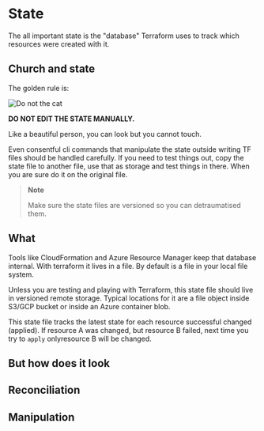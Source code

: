 # State

The all important state is the "database" Terraform uses to track which
resources were created with it.


## Church and state

The golden rule is:

![Do not the cat](https://raw.githubusercontent.com/jpedro/levelup-terraform/master/.github/assets/images/donot.jpg)

**DO NOT EDIT THE STATE MANUALLY.**

Like a beautiful person, you can look but you cannot touch.

Even consentful cli commands that manipulate the state outside writing
TF files should be handled carefully. If you need to test things out,
copy the state file to another file, use that as storage and test
things in there. When you are sure do it on the original file.

> **Note**
>
> Make sure the state files are versioned so you can detraumatised them.


## What

Tools like CloudFormation and Azure Resource Manager keep that database
internal. With terraform it lives in a file. By default is a file in
your local file system.

Unless you are testing and playing with Terraform, this state file
should live in versioned remote storage. Typical locations for it are
a file object inside S3/GCP bucket or inside an Azure container blob.

This state file tracks the latest state for each resource successful
changed (applied). If resource A was changed, but resource B failed,
next time you try to `apply` onlyresource B will be changed.


## But how does it look


## Reconciliation


## Manipulation
